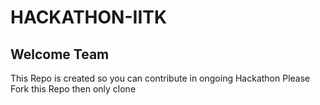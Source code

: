 # HACKATHON-IITK
## Welcome Team
This Repo is created so you can contribute in ongoing Hackathon 
Please Fork this Repo then only clone

